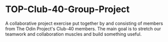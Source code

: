 # TOP-Club-40-Group-Project
A collaborative project exercise put together by and consisting of members from The Odin Project's Club-40 members. The main goal is to stretch our teamwork and collaboration muscles and build something useful.
